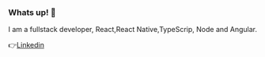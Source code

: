 ### Whats up! 👋
I am a fullstack developer, React,React Native,TypeScrip, Node and Angular.
 

👉[Linkedin](https://www.linkedin.com/in/alissonhenri/)
 
<!--
**AlissonHenrique/AlissonHenrique** is a ✨ _special_ ✨ repository because its `README.md` (this file) appears on your GitHub profile.



